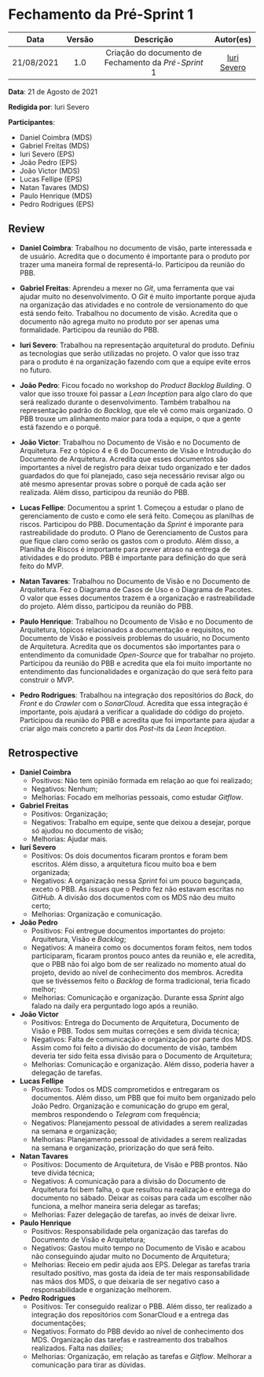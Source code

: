 # Fechamento da Pré-Sprint 1

|    Data    | Versão |         Descrição         |           Autor(es)           |
| :--------: | :----: | :-----------------------: | :---------------------------: |
| 21/08/2021 |  1.0   | Criação do documento de Fechamento da *Pré-Sprint* 1 | [Iuri Severo](https://github.com/iurisevero) |

**Data**: 21 de Agosto de 2021

**Redigida por**: Iuri Severo

**Participantes**:
* Daniel Coimbra (MDS)
* Gabriel Freitas (MDS)
* Iuri Severo (EPS)
* João Pedro (EPS)
* João Victor (MDS)
* Lucas Fellipe (EPS)
* Natan Tavares (MDS)
* Paulo Henrique (MDS)
* Pedro Rodrigues (EPS)

## Review

* **Daniel Coimbra**: Trabalhou no documento de visão, parte interessada e de usuário. Acredita que o documento é importante para o produto por trazer uma maneira formal de representá-lo. Participou da reunião do PBB.

* **Gabriel Freitas**: Aprendeu a mexer no *Git*, uma ferramenta que vai ajudar muito no desenvolvimento. O *Git* é muito importante porque ajuda na organização das atividades e no controle de versionamento do que está sendo feito. Trabalhou no documento de visão. Acredita que o documento não agrega muito no produto por ser apenas uma formalidade. Participou da reunião do PBB.

* **Iuri Severo**: Trabalhou na representação arquitetural do produto. Definiu as tecnologias que serão utilizadas no projeto. O valor que isso traz para o produto é na organização fazendo com que a equipe evite erros no futuro. 

* **João Pedro**: Ficou focado no workshop do *Product Backlog Building*. O valor que isso trouxe foi passar a *Lean Inception* para algo claro do que será realizado durante o desenvolvimento. Também trabalhou na representação padrão do *Backlog*, que ele vê como mais organizado. O PBB trouxe um alinhamento maior para toda a equipe, o que a gente está fazendo e o porquê.

* **João Victor**: Trabalhou no Documento de Visão e no Documento de Arquitetura. Fez o tópico 4 e 6 do Documento de Visão e Introdução do Documento de Arquitetura. Acredita que esses documentos são importantes a nível de registro para deixar tudo organizado e ter dados guardados do que foi planejado, caso seja necessário revisar algo ou até mesmo apresentar provas sobre o porquê de cada ação ser realizada. Além disso, participou da reunião do PBB.

* **Lucas Fellipe**: Documentou a sprint 1. Começou a estudar o plano de gerenciamento de custo e como ele será feito. Começou as planilhas de riscos. Participou do PBB. Documentação da *Sprint* é imporante para rastreabilidade do produto. O Plano de Gerenciamento de Custos para que fique claro como serão os gastos com o produto. Além disso, a Planilha de Riscos é importante para prever atraso na entrega de atividades e do produto. PBB é importante para definição do que será feito do MVP.

* **Natan Tavares**: Trabalhou no Documento de Visão e no Documento de Arquitetura. Fez o Diagrama de Casos de Uso e o Diagrama de Pacotes. O valor que esses documentos trazem é a organização e rastreabilidade do projeto. Além disso, participou da reunião do PBB.

* **Paulo Henrique**: Trabalhou no Dcoumento de Visão e no Documento de Arquitetura, tópicos relacionados a documentação e requisitos, no Documento de Visão e possíveis problemas do usuário, no Documento de Arquitetura. Acredita que os documentos são importantes para o entendimento da comunidade *Open-Source* que for trabalhar no projeto. Participou da reunião do PBB e acredita que ela foi muito importante no entendimento das funcionalidades e organização do que será feito para construir o MVP.

* **Pedro Rodrigues**: Trabalhou na integração dos repositórios do *Back*, do *Front* e do *Crawler* com o *SonarCloud*. Acredita que essa integração é importante, pois ajudará a verificar a qualidade do código do projeto. Participou da reunião do PBB e acredita que foi importante para ajudar a criar algo mais concreto a partir dos *Post-its* da *Lean Inception*.


## Retrospective

* **Daniel Coimbra**
    * Positivos: Não tem opinião formada em relação ao que foi realizado;
    * Negativos: Nenhum;
    * Melhorias: Focado em melhorias pessoais, como estudar *Gitflow*.
* **Gabriel Freitas**
    * Positivos: Organização;
    * Negativos: Trabalho em equipe, sente que deixou a desejar, porque só ajudou no documento de visão;
    * Melhorias: Ajudar mais.
* **Iuri Severo**
    * Positivos: Os dois documentos ficaram prontos e foram bem escritos. Além disso, a arquitetura ficou muito boa e bem organizada;
    * Negativos: A organização nessa *Sprint* foi um pouco bagunçada, exceto o PBB. As *issues* que o Pedro fez não estavam escritas no *GitHub*. A divisão dos documentos com os MDS não deu muito certo;
    * Melhorias: Organização e comunicação. 
* **João Pedro**
    * Positivos: Foi entregue documentos importantes do projeto: Arquitetura, Visão e *Backlog*;
    * Negativos: A maneira como os documentos foram feitos, nem todos participaram, ficaram prontos pouco antes da reunião e, ele acredita, que o PBB não foi algo bom de ser realizado no momento atual do projeto, devido ao nível de conhecimento dos membros. Acredita que se tivéssemos feito o *Backlog* de forma tradicional, teria ficado melhor;
    * Melhorias: Comunicação e organização. Durante essa *Sprint* algo falado na daily era perguntado logo após a reunião.
* **João Victor**
    * Positivos: Entrega do Documento de Arquitetura, Documento de Visão e PBB. Todos sem muitas correções e sem dívida técnica;
    * Negativos: Falta de comunicação e organização por parte dos MDS. Assim como foi feito a divisão do documento de visão, também deveria ter sido feita essa divisão para o Documento de Arquitetura;
    * Melhorias: Comunicação e organização. Além disso, poderia haver a delegação de tarefas.
* **Lucas Fellipe**
    * Positivos: Todos os MDS comprometidos e entregaram os documentos. Além disso, um PBB que foi muito bem organizado pelo João Pedro. Organização e comunicação do grupo em geral, membros respondendo o *Telegram* com frequência;
    * Negativos: Planejamento pessoal de atividades a serem realizadas na semana e organização;
    * Melhorias: Planejamento pessoal de atividades a serem realizadas na semana e organização, priorização do que será feito.
* **Natan Tavares**
    * Positivos: Documento de Arquitetura, de Visão e PBB prontos. Não teve dívida técnica;
    * Negativos: A comunicação para a divisão do Documento de Arquitetura foi bem falha, o que resultou na realização e entrega do documento no sábado. Deixar as coisas para cada um escolher não funciona, a melhor maneira seria delegar as tarefas;
    * Melhorias: Fazer delegação de tarefas, ao invés de deixar livre.
* **Paulo Henrique**
    * Positivos: Responsabilidade pela organização das tarefas do Documento de Visão e Arquitetura;
    * Negativos: Gastou muito tempo no Documento de Visão e acabou não conseguindo ajudar muito no Documento de Arquitetura;
    * Melhorias: Receio em pedir ajuda aos EPS. Delegar as tarefas traria resultado positivo, mas gosta da ideia de ter mais responsabilidade nas mãos dos MDS, o que deixaria de ser negativo caso a responsabilidade e organização melhorem.
* **Pedro Rodrigues**
    * Positivos: Ter conseguido realizar o PBB. Além disso, ter realizado a integração dos repositórios com SonarCloud e a entrega das documentações;
    * Negativos: Formato do PBB devido ao nível de conhecimento dos MDS. Organização das tarefas e rastreamento dos trabalhos realizados. Falta nas *dailies*;
    * Melhorias: Organização, em relação as tarefas e *Gitflow*. Melhorar a comunicação para tirar as dúvidas.
